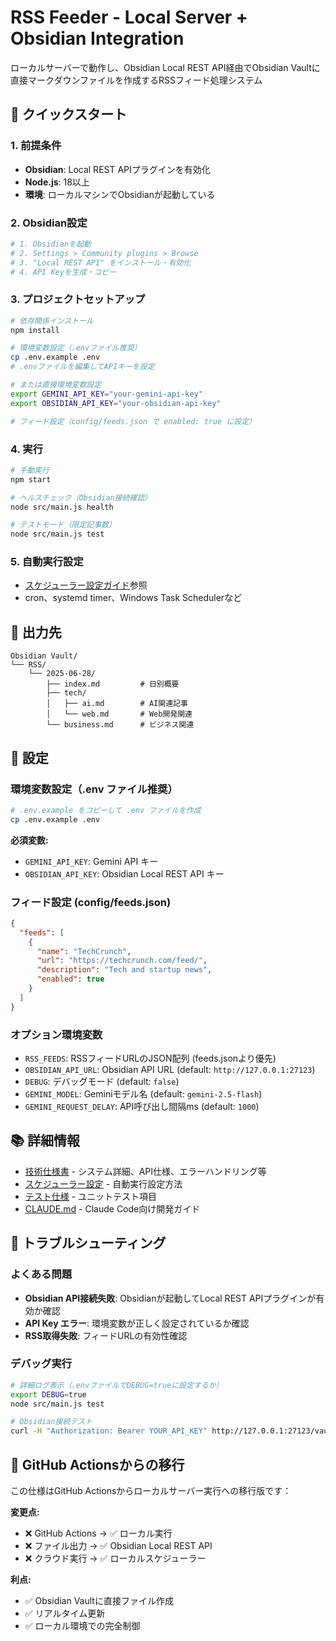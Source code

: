 # RSS Feeder - Local Server + Obsidian Integration

ローカルサーバーで動作し、Obsidian Local REST API経由でObsidian Vaultに直接マークダウンファイルを作成するRSSフィード処理システム

## 🚀 クイックスタート

### 1. 前提条件
- **Obsidian**: Local REST APIプラグインを有効化
- **Node.js**: 18以上
- **環境**: ローカルマシンでObsidianが起動している

### 2. Obsidian設定
```bash
# 1. Obsidianを起動
# 2. Settings > Community plugins > Browse
# 3. "Local REST API" をインストール・有効化
# 4. API Keyを生成・コピー
```

### 3. プロジェクトセットアップ
```bash
# 依存関係インストール
npm install

# 環境変数設定（.envファイル推奨）
cp .env.example .env
# .envファイルを編集してAPIキーを設定

# または直接環境変数設定
export GEMINI_API_KEY="your-gemini-api-key"
export OBSIDIAN_API_KEY="your-obsidian-api-key"

# フィード設定（config/feeds.json で enabled: true に設定）
```

### 4. 実行
```bash
# 手動実行
npm start

# ヘルスチェック（Obsidian接続確認）
node src/main.js health

# テストモード（限定記事数）
node src/main.js test
```

### 5. 自動実行設定
- [スケジューラー設定ガイド](scheduler-setup.md)参照
- cron、systemd timer、Windows Task Schedulerなど

## 📁 出力先
```
Obsidian Vault/
└── RSS/
    └── 2025-06-28/
        ├── index.md         # 日別概要
        ├── tech/
        │   ├── ai.md        # AI関連記事
        │   └── web.md       # Web開発関連
        └── business.md      # ビジネス関連
```

## 🔧 設定

### 環境変数設定（.env ファイル推奨）
```bash
# .env.example をコピーして .env ファイルを作成
cp .env.example .env
```

**必須変数:**
- `GEMINI_API_KEY`: Gemini API キー
- `OBSIDIAN_API_KEY`: Obsidian Local REST API キー

### フィード設定 (config/feeds.json)
```json
{
  "feeds": [
    {
      "name": "TechCrunch",
      "url": "https://techcrunch.com/feed/",
      "description": "Tech and startup news",
      "enabled": true
    }
  ]
}
```

### オプション環境変数
- `RSS_FEEDS`: RSSフィードURLのJSON配列 (feeds.jsonより優先)
- `OBSIDIAN_API_URL`: Obsidian API URL (default: `http://127.0.0.1:27123`)
- `DEBUG`: デバッグモード (default: `false`)
- `GEMINI_MODEL`: Geminiモデル名 (default: `gemini-2.5-flash`)
- `GEMINI_REQUEST_DELAY`: API呼び出し間隔ms (default: `1000`)

## 📚 詳細情報
- [技術仕様書](doc/doc.md) - システム詳細、API仕様、エラーハンドリング等
- [スケジューラー設定](doc/scheduler-setup.md) - 自動実行設定方法
- [テスト仕様](doc/test.md) - ユニットテスト項目
- [CLAUDE.md](CLAUDE.md) - Claude Code向け開発ガイド

## 🐛 トラブルシューティング

### よくある問題
- **Obsidian API接続失敗**: Obsidianが起動してLocal REST APIプラグインが有効か確認
- **API Key エラー**: 環境変数が正しく設定されているか確認
- **RSS取得失敗**: フィードURLの有効性確認

### デバッグ実行
```bash
# 詳細ログ表示（.envファイルでDEBUG=trueに設定するか）
export DEBUG=true
node src/main.js test

# Obsidian接続テスト
curl -H "Authorization: Bearer YOUR_API_KEY" http://127.0.0.1:27123/vault/
```

## 🔄 GitHub Actionsからの移行

この仕様はGitHub Actionsからローカルサーバー実行への移行版です：

**変更点:**
- ❌ GitHub Actions → ✅ ローカル実行
- ❌ ファイル出力 → ✅ Obsidian Local REST API
- ❌ クラウド実行 → ✅ ローカルスケジューラー

**利点:**
- ✅ Obsidian Vaultに直接ファイル作成
- ✅ リアルタイム更新
- ✅ ローカル環境での完全制御